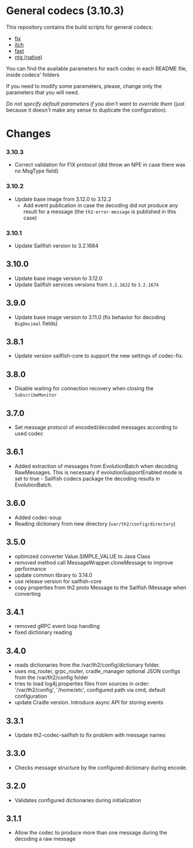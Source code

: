 # General codecs (3.10.3)

This repository contains the build scripts for general codecs:
+ [fix](codec-fix/README.md)
+ [itch](codec-itch/README.md)
+ [fast](codec-fast/README.md)
+ [ntg (native)](codec-ntg/README.md)

You can find the available parameters for each codec in each README file, inside codecs' folders

If you need to modify some parameters, please, change only the parameters that you will need.

_Do not specify default parameters if you don't want to override them_ (just because it doesn't make any sense to duplicate the configuration).

# Changes

### 3.10.3

+ Correct validation for FIX protocol (did throw an NPE in case there was no MsgType field)

### 3.10.2

+ Update base image from 3.12.0 to 3.12.2
  + Add event publication in case the decoding did not produce any result for a message (the `th2-error-message` is published in this case)

### 3.10.1

+ Update Sailfish version to 3.2.1684

## 3.10.0
+ Update base image version to 3.12.0
+ Update Sailfish services versions from `3.2.1622` to `3.2.1674`

## 3.9.0
+ Update base image version to 3.11.0 (fix behavior for decoding `BigDecimal` fields)

## 3.8.1
+ Update version sailfish-core to support the new settings of codec-fix.

## 3.8.0
+ Disable waiting for connection recovery when closing the `SubscribeMonitor`

## 3.7.0
+ Set message protocol of encoded/decoded messages according to used codec

## 3.6.1
+ Added extraction of messages from EvolutionBatch when decoding RawMessages. This is necessary if evolutionSupportEnabled mode is set to true - Sailfish codecs package the decoding results in EvolutionBatch.

## 3.6.0
+ Added codec-soup
+ Reading dictionary from new directory (`var/th2/config/directory`)

## 3.5.0
+ optimized converter Value.SIMPLE_VALUE to Java Class
+ removed method call MessageWrapper.cloneMessage to improve performance
+ update common library to 3.14.0
+ use release version for sailfish-core
+ copy properties from th2 proto Message to the Sailfish IMessage when converting
    
## 3.4.1

+ removed gRPC event loop handling
+ fixed dictionary reading

## 3.4.0

+ reads dictionaries from the /var/th2/config/dictionary folder.
+ uses mq_router, grpc_router, cradle_manager optional JSON configs from the /var/th2/config folder
+ tries to load log4j.properties files from sources in order: '/var/th2/config', '/home/etc', configured path via cmd, default configuration
+ update Cradle version. Introduce async API for storing events

## 3.3.1

+ Update th2-codec-sailfish to fix problem with message names

## 3.3.0

+ Checks message structure by the configured dictionary during encode.

## 3.2.0

+ Validates configured dictionaries during initialization

## 3.1.1

+ Allow the codec to produce more than one message during the decoding a raw message